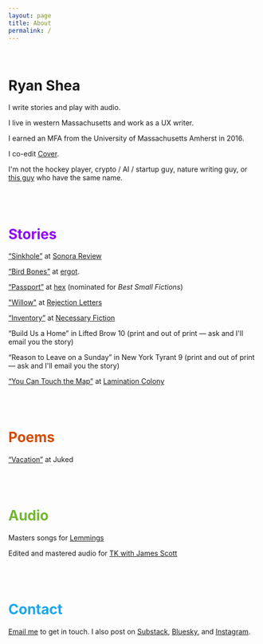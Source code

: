 ```yaml
---
layout: page
title: About
permalink: /
---
```

<br>
<h1>Ryan Shea</h1>
<p>I write stories and play with audio.</p>
<p>I live in western Massachusetts and work as a UX writer.</p>
<p>I earned an MFA from the University of Massachusetts Amherst in 2016.</p>
<p>I co-edit <a href="https://www.coverlitmag.com/" target="_blank">Cover</a>.</p>
<p>I'm not the hockey player, crypto / AI / startup guy, nature writing guy, or <a href="https://www.teacherspayteachers.com/store/ryan-shea">this guy</a> who have the same name.</p>
<br>
<br>
<h1 style="color:#8F00FF;">Stories</h1>
<p><a href="https://sonorareview.com/2025/02/28/sinkhole-ryan-shea/">“Sinkhole”</a> at <a href="https://sonorareview.com/">Sonora Review</a>
<p><a href="https://www.ergot.press/authors/Ryan_Shea/Bird_Bones" target="_blank">“Bird Bones”</a> at <a href="https://www.ergot.press/">ergot</a>.
<p><a href="https://hexliterary.com/?p=1548" target="_blank">“Passport”</a> at <a href="https://hexliterary.com/">hex</a> (nominated for <i>Best Small Fictions</i>)
<p><a href="https://rejection-letters.com/2022/12/26/willow-ryan-jeffrey-shea/" target="_blank">"Willow"</a> at <a href="https://rejection-letters.com/">Rejection Letters</a> 
<p><a href="http://necessaryfiction.com/stories/RyanSheaInventory/" target="_blank">“Inventory”</a> at <a href="https://necessaryfiction.com/">Necessary Fiction</a> 
<p>“Build Us a Home” in Lifted Brow 10 (print and out of print &mdash; ask and I'll email you the story)</p>
<p>“Reason to Leave on a Sunday” in New York Tyrant 9 (print and out of print &mdash; ask and I'll email you the story)</p>
<p><a href="https://neutralspaces.co/laminationcolony/archive/rshea.html" target="_blank">“You Can Touch the Map”</a> at <a href="https://neutralspaces.co/laminationcolony/">Lamination Colony</a></p>
<br>
<br>
<h1 style="color:#D54B00;">Poems</h1>
<p><a href="http://www.juked.com/2018/01/ryan-jeffrey-shea-vacation.asp" target="_blank">“Vacation”</a> at Juked</p>
<br>
<br>
<h1 style="color:#74B72E;">Audio</h1>
<p>Masters songs for <a href="https://open.spotify.com/artist/4nCmtQFMPxlLb3odsrUTD9?si=uvD-NbEgTTGluFBqLaQsOw" target="_blank">Lemmings</a></p>
<p>Edited and mastered audio for <a href="http://tkpod.com/" target="_blank">TK with James Scott</a></p> 
<br>
<br>
<h1 style="color:#1AA7ec;">Contact</h1>
<p><a href="mailto: arr.shea@gmail.com" target="_blank">Email me</a> to get in touch. I also post on <a href="https://blips.substack.com/">Substack</a>, <a href="https://bsky.app/profile/rshea.bsky.social">Bluesky</a>, and <a href="">Instagram</a>.</p>
